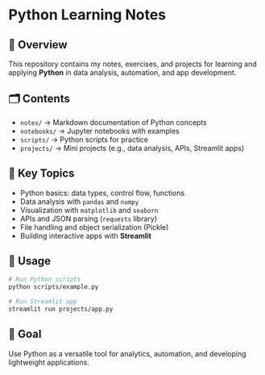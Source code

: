 # Python Learning Notes

## 📖 Overview

This repository contains my notes, exercises, and projects for learning and applying **Python** in data analysis, automation, and app development.

## 🗂 Contents

* `notes/` → Markdown documentation of Python concepts
* `notebooks/` → Jupyter notebooks with examples
* `scripts/` → Python scripts for practice
* `projects/` → Mini projects (e.g., data analysis, APIs, Streamlit apps)

## 🔑 Key Topics

* Python basics: data types, control flow, functions
* Data analysis with `pandas` and `numpy`
* Visualization with `matplotlib` and `seaborn`
* APIs and JSON parsing (`requests` library)
* File handling and object serialization (Pickle)
* Building interactive apps with **Streamlit**

## 🚀 Usage

```bash
# Run Python scripts
python scripts/example.py

# Run Streamlit app
streamlit run projects/app.py
```

## 🎯 Goal

Use Python as a versatile tool for analytics, automation, and developing lightweight applications.
